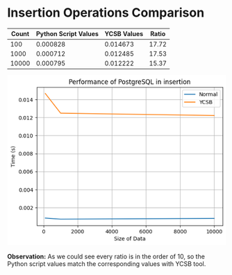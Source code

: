 # Insertion Operations Comparison

| Count  | Python Script Values | YCSB Values | Ratio  |
|--------|----------------------|-------------|--------|
| 100    | 0.000828             | 0.014673    | 17.72  |
| 1000   | 0.000712             | 0.012485    | 17.53  |
| 10000  | 0.000795             | 0.012222    | 15.37  |

![Comparison Graph](./images/insertion_graph.png)

**Observation:** As we could see every ratio is in the order of 10, so the Python script values match the corresponding values with YCSB tool.